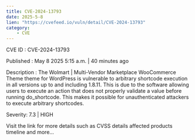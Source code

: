 ```yaml
---
title: CVE-2024-13793
date: 2025-5-8
lien: "https://cvefeed.io/vuln/detail/CVE-2024-13793"
category:
    - CVE
---
```


CVE ID : CVE-2024-13793

Published :  May 8
2025
5:15 a.m. | 40 minutes ago

Description : The Wolmart | Multi-Vendor Marketplace WooCommerce Theme theme for WordPress is vulnerable to arbitrary shortcode execution in all versions up to
and including
1.8.11. This is due to the software allowing users to execute an action that does not properly validate a value before running do_shortcode. This makes it possible for unauthenticated attackers to execute arbitrary shortcodes.

Severity: 7.3 | HIGH

Visit the link for more details
such as CVSS details
affected products
timeline
and more...

